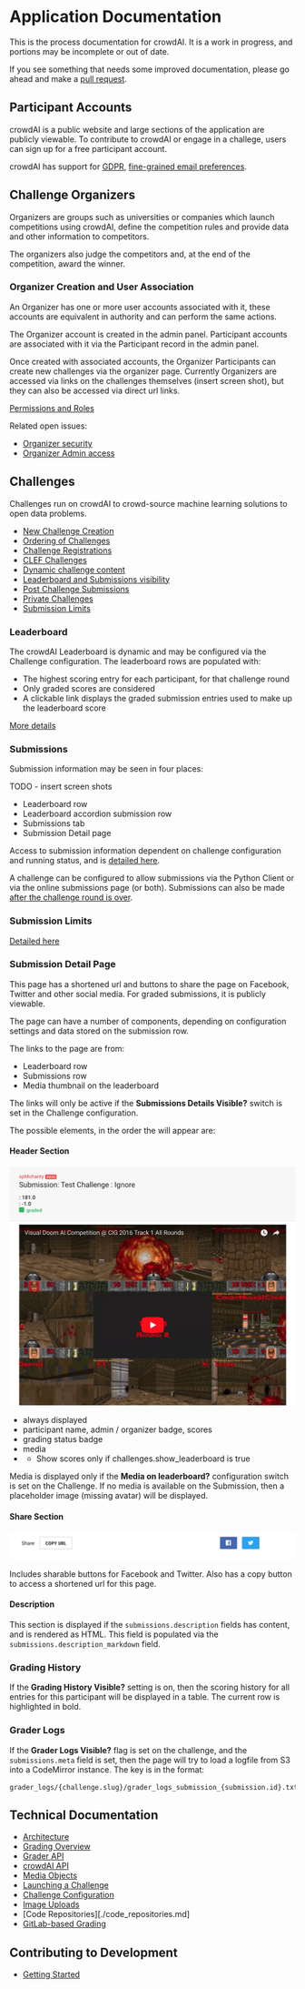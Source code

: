 # Application Documentation

This is the process documentation for crowdAI. It is a work in progress, and portions may be incomplete or out of date.

If you see something that needs some improved documentation, please go ahead and make a [pull request](https://github.com/crowdAI/crowdai/pulls).

## Participant Accounts

crowdAI is a public website and large sections of the application are publicly viewable. To contribute to crowdAI or engage in a challege, users can sign up for a free participant account.

crowdAI has support for [GDPR](./gdpr.md), [fine-grained email preferences](./email_preferences.md).

## Challenge Organizers

Organizers are groups such as universities or companies which launch competitions using crowdAI, define the competition rules and provide data and other information to competitors.

The organizers also judge the competitors and, at the end of the competition, award the winner.

### Organizer Creation and User Association

An Organizer has one or more user accounts associated with it, these accounts are equivalent in authority and can perform the same actions.

The Organizer account is created in the admin panel. Participant accounts are associated with it via the Participant record in the admin panel.

Once created with associated accounts, the Organizer Participants can create new challenges via the organizer page. Currently Organizers are accessed via links on the challenges themselves (insert screen shot), but they can also be accessed via direct url links.

[Permissions and Roles](./permissions_and_roles.md)

Related open issues:

- [Organizer security](https://github.com/crowdAI/crowdai/issues/862)
- [Organizer Admin access](https://github.com/crowdAI/crowdai/issues/869)


## Challenges

Challenges run on crowdAI to crowd-source machine learning solutions to open data problems.

- [New Challenge Creation](./new_challenge_creation.md)
- [Ordering of Challenges](./ordering_of_challenges.md)
- [Challenge Registrations](./challenge_registrations.md)
- [CLEF Challenges](./clef_challenges.md)
- [Dynamic challenge content](./dynamic_content.md)
- [Leaderboard and Submissions visibility](./leaderboard_submissions_visibility.md)
- [Post Challenge Submissions](./post_challenge_submissions.md)
- [Private Challenges](./private_challenges.md)
- [Submission Limits](./submission_limits.md)

### Leaderboard

The crowdAI Leaderboard is dynamic and may be configured via the Challenge configuration. The leaderboard rows are populated with:

- The highest scoring entry for each participant, for that challenge round
- Only graded scores are considered
- A clickable link displays the graded submission entries used to make up the leaderboard score

[More details](./leaderboard.md)

### Submissions

Submission information may be seen in four places:

TODO - insert screen shots

- Leaderboard row
- Leaderboard accordion submission row
- Submissions tab
- Submission Detail page

Access to submission information dependent on challenge configuration and running status, and is [detailed here](./leaderboard_submission_visibility.md).

A challenge can be configured to allow submissions via the Python Client or via the online submissions page (or both). Submissions can also be made [after the challenge round is over](./post_challenge_submissions.md).

### Submission Limits

[Detailed here](./submission_limits.md)

### Submission Detail Page

This page has a shortened url and buttons to share the page on Facebook, Twitter and other social media. For graded submissions, it is publicly viewable.

The page can have a number of components, depending on configuration settings and data stored on the submission row.

The links to the page are from:

- Leaderboard row
- Submissions row
- Media thumbnail on the leaderboard

The links will only be active if the **Submissions Details Visible?** switch is set in the Challenge configuration.

The possible elements, in the order the will appear are:

#### Header Section

![header](images/submissions/show/_header.png)

- always displayed
- participant name, admin / organizer badge, scores
- grading status badge
- media
- - Show scores only if challenges.show_leaderboard is true

Media is displayed only if the **Media on leaderboard?** configuration switch is set on the Challenge. If no media is available on the Submission, then a placeholder image (missing avatar) will be displayed.


#### Share Section

![header](images/submissions/show/_share.png)

Includes sharable buttons for Facebook and Twitter. Also has a copy button to access a shortened url for this page.

#### Description

This section is displayed if the ```submissions.description``` fields has content, and is rendered as HTML. This field is populated via the ```submissions.description_markdown``` field.

### Grading History

If the **Grading History Visible?** setting is on, then the scoring history for all entries for this participant will be displayed in a table. The current row is highlighted in bold.

### Grader Logs

If the **Grader Logs Visible?** flag is set on the challenge, and the ```submissions.meta``` field is set, then the page will try to load a logfile from S3 into a CodeMirror instance. The key is in the format:

```
grader_logs/{challenge.slug}/grader_logs_submission_{submission.id}.txt
```

## Technical Documentation

- [Architecture](./architecture.md)
- [Grading Overview](./grading_overview.md)
- [Grader API](./grader_api.md)
- [crowdAI API](./crowdai_api.md)
- [Media Objects](./media_objects_on_s3.md)
- [Launching a Challenge](./launching_a_challenge.md)
- [Challenge Configuration](./challenge_configuration.md)
- [Image Uploads](./image_uploads.md)
- [Code Repositories][./code_repositories.md]
- [GitLab-based Grading](./gitlab_based_grading.md)


## Contributing to Development

- [Getting Started](technical/getting_started.md)
